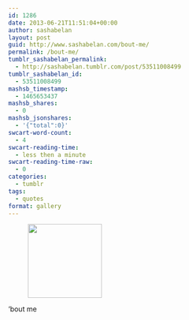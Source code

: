 ```yaml
---
id: 1286
date: 2013-06-21T11:51:04+00:00
author: sashabelan
layout: post
guid: http://www.sashabelan.com/bout-me/
permalink: /bout-me/
tumblr_sashabelan_permalink:
  - http://sashabelan.tumblr.com/post/53511008499
tumblr_sashabelan_id:
  - 53511008499
mashsb_timestamp:
  - 1465653437
mashsb_shares:
  - 0
mashsb_jsonshares:
  - '{"total":0}'
swcart-word-count:
  - 4
swcart-reading-time:
  - less then a minute
swcart-reading-time-raw:
  - 0
categories:
  - tumblr
tags:
  - quotes
format: gallery
---
```

<div id='gallery-493' class='gallery galleryid-1286 gallery-columns-3 gallery-size-thumbnail'>
  <figure class='gallery-item'> 
  
  <div class='gallery-icon portrait'>
    <a href='http://www.sashabelan.ru/bout-me/attachment/1287/'><img width="150" height="150" src="http://www.sashabelan.ru/wp-content/uploads/2013/06/tumblr_moqrl43r5e1qarj97o1_400-150x150.jpg" class="attachment-thumbnail size-thumbnail" alt="" /></a>
  </div></figure>
</div>

&lsquo;bout me